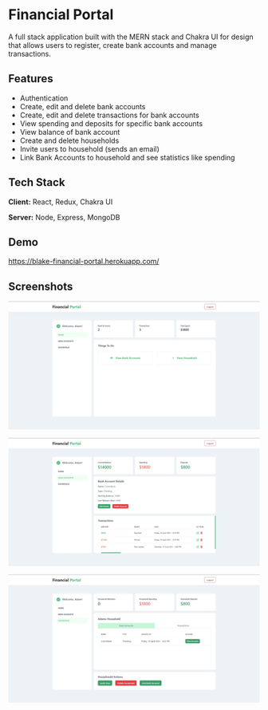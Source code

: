 # Financial Portal

A full stack application built with the MERN stack and Chakra UI for design that
allows users to register, create bank accounts and manage transactions.

## Features

-  Authentication
-  Create, edit and delete bank accounts
-  Create, edit and delete transactions for bank accounts
-  View spending and deposits for specific bank accounts
-  View balance of bank account
-  Create and delete households
-  Invite users to household (sends an email)
-  Link Bank Accounts to household and see statistics like spending

## Tech Stack

**Client:** React, Redux, Chakra UI

**Server:** Node, Express, MongoDB

## Demo

https://blake-financial-portal.herokuapp.com/

## Screenshots

![Dashboard](https://github.com/Blake-K-Yeboah/financial-portal/blob/master/readme_screenshots/Dashboard.jpg?raw=true)

![Bank Account](https://github.com/Blake-K-Yeboah/financial-portal/blob/master/readme_screenshots/Bank%20Account.jpg?raw=true)

![Household](https://github.com/Blake-K-Yeboah/financial-portal/blob/master/readme_screenshots/Household.jpg?raw=true)
